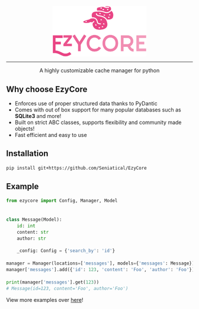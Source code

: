 <img src="/docs/source/_static/el_l2_nws.png" style="display: block; margin-left: auto; margin-right: auto; width: 50%;">

***

<p style="text-align: center;">A highly customizable cache manager for python</p>

## Why choose EzyCore
* Enforces use of proper structured data thanks to PyDantic
* Comes with out of box support for many popular databases such as **SQLite3** and more!
* Built on strict ABC classes, supports flexibility and community made objects!
* Fast efficient and easy to use

## Installation
```sh
pip install git+https://github.com/Seniatical/EzyCore
```

## Example
```py
from ezycore import Config, Manager, Model


class Message(Model):
    id: int
    content: str
    author: str

    _config: Config = {'search_by': 'id'}

manager = Manager(locations=['messages'], models={'messages': Message})
manager['messages'].add({'id': 123, 'content': 'Foo', 'author': 'Foo'})

print(manager['messages'].get(123))
# Message(id=123, content='Foo', author='Foo')
```
<p>
    View more examples over <a href="/examples">here</a>!
</p>
